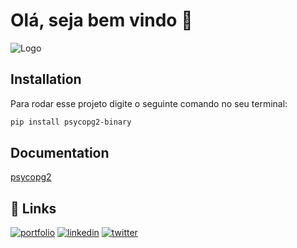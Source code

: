# Olá, seja bem vindo 👋

![Logo](https://pypi.org/static/images/logo-small.95de8436.svg)

## Installation

Para rodar esse projeto digite o seguinte comando no seu terminal:

```bash
pip install psycopg2-binary
```

## Documentation

[psycopg2](https://pypi.org/project/psycopg2/)

## 🔗 Links

[![portfolio](https://img.shields.io/badge/my_portfolio-000?style=for-the-badge&logo=ko-fi&logoColor=white)](https://github.com/natanbravo)
[![linkedin](https://img.shields.io/badge/linkedin-0A66C2?style=for-the-badge&logo=linkedin&logoColor=white)](https://www.linkedin.com/in/natan-oliveira-bravo-71023822b/)
[![twitter](https://img.shields.io/badge/twitter-1DA1F2?style=for-the-badge&logo=twitter&logoColor=white)](https://twitter.com/bravooo_codes)
